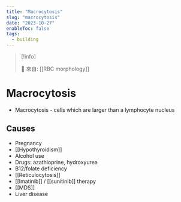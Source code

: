 ```yaml
---
title: "Macrocytosis"
slug: "macrocytosis"
date: "2023-10-27"
enableToc: false
tags:
  - building
---
```


> [!info]
>
> 🌱 來自: [[RBC morphology]]

# Macrocytosis

- Macrocytosis - cells which are larger than a lymphocyte nucleus

## Causes

- Pregnancy
- [[Hypothyroidism]]
- Alcohol use
- Drugs: azathioprine, hydroxyurea
- B12/folate deficiency
- [[Reticulocytosis]]
- [[Imatinib]] / [[sunitinib]] therapy
- [[MDS]]
- Liver disease
